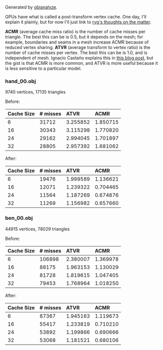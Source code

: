 Generated by [objanalyze](http://code.google.com/p/webgl-loader/source/browse/trunk/src/objanalyze.cc).

GPUs have what is called a post-transform vertex cache. One day, I'll explain it plainly, but for now I'll just link to [ryg's thoughts on the matter](http://fgiesen.wordpress.com/2011/07/03/a-trip-through-the-graphics-pipeline-2011-part-3/).

**ACMR** (average cache miss ratio) is the number of cache misses per triangle. The best this can be is 0.5, but it depends on the mesh; for example, boundaries and seams in a mesh increase ACMR because of reduced vertex sharing. **ATVR** (average transform to vertex ratio) is the number of cache misses per vertex. The best this can be is 1.0, and is independent of mesh. Ignacio Castaño explains this in [this blog post](http://www.ludicon.com/castano/blog/2009/01/acmr-2/), but the gist is that ACMR is more common, and ATVR is more useful because it is less sensitive to a particular model.

### hand\_00.obj ###

9740 vertices, 17135 triangles

Before:

|Cache Size|# misses|ATVR|ACMR|
|:---------|:-------|:---|:---|
|6         |31712   |3.255852|1.850715|
|16        |30343   |3.115298|1.770820|
|24        |29162   |2.994045|1.701897|
|32        |28805   |2.957392|1.681062|

After:

|Cache Size|# misses|ATVR|ACMR|
|:---------|:-------|:---|:---|
|6         |19476   |1.999589|1.136621|
|16        |12071   |1.239322|0.704465|
|24        |11564   |1.187269|0.674876|
|32        |11269   |1.156982|0.657660|

### ben\_00.obj ###

44915 vertices, 78029 triangles

Before:

|Cache Size|# misses|ATVR|ACMR|
|:---------|:-------|:---|:---|
|6         |106898  |2.380007|1.369978|
|16        |88175   |1.963153|1.130029|
|24        |81728   |1.819615|1.047405|
|32        |79453   |1.768964|1.018250|

After:

|Cache Size|# misses|ATVR|ACMR|
|:---------|:-------|:---|:---|
|6         |87367   |1.945163|1.119673|
|16        |55417   |1.233819|0.710210|
|24        |53892   |1.199866|0.690666|
|32        |53068   |1.181521|0.680106|